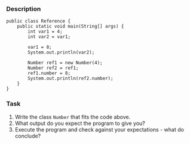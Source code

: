 ### Description
```
public class Reference {
	public static void main(String[] args) {
		int var1 = 4;
		int var2 = var1;

		var1 = 8;
		System.out.println(var2);

		Number ref1 = new Number(4);
		Number ref2 = ref1;
		ref1.number = 8;
		System.out.println(ref2.number);
    }
}
```
### Task
1. Write the class `Number` that fits the code above.
2. What output do you expect the program to give you?
3. Execute the program and check against your expectations - what do conclude?
